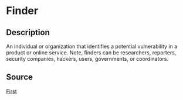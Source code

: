 # Finder

## Description

An individual or organization that identifies a potential vulnerability in a product or online service. Note, finders can be researchers, reporters, security companies, hackers, users, governments, or coordinators.

## Source

[First](https://www.first.org/standards/frameworks/psirts/psirt_services_framework_v1.1#fnref-3)
